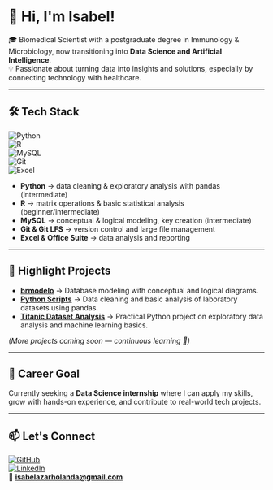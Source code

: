# 👋 Hi, I'm Isabel!

🎓 Biomedical Scientist with a postgraduate degree in Immunology & Microbiology, now transitioning into **Data Science and Artificial Intelligence**.  
💡 Passionate about turning data into insights and solutions, especially by connecting technology with healthcare.

---

## 🛠️ Tech Stack

![Python](https://img.shields.io/badge/Python-3776AB?style=flat&logo=python&logoColor=white)  
![R](https://img.shields.io/badge/R-276DC3?style=flat&logo=r&logoColor=white)  
![MySQL](https://img.shields.io/badge/MySQL-4479A1?style=flat&logo=mysql&logoColor=white)  
![Git](https://img.shields.io/badge/Git-F05032?style=flat&logo=git&logoColor=white)  
![Excel](https://img.shields.io/badge/Excel-217346?style=flat&logo=microsoft-excel&logoColor=white)

- **Python** → data cleaning & exploratory analysis with pandas (intermediate)  
- **R** → matrix operations & basic statistical analysis (beginner/intermediate)  
- **MySQL** → conceptual & logical modeling, key creation (intermediate)  
- **Git & Git LFS** → version control and large file management  
- **Excel & Office Suite** → data analysis and reporting

---

## 📂 Highlight Projects

- **[brmodelo](https://github.com/belazarh/brmodelo)** → Database modeling with conceptual and logical diagrams.  
- **[Python Scripts](https://github.com/belazarh/PYTHON)** → Data cleaning and basic analysis of laboratory datasets using pandas.  
- **[Titanic Dataset Analysis](https://github.com/belazarh/PYTHON/blob/main/aula02_exercicio.py)** → Practical Python project on exploratory data analysis and machine learning basics.

*(More projects coming soon — continuous learning 🚀)*

---

## 🎯 Career Goal

Currently seeking a **Data Science internship** where I can apply my skills, grow with hands-on experience, and contribute to real-world tech projects.

---

## 📫 Let's Connect

[![GitHub](https://img.shields.io/badge/GitHub-100000?style=flat&logo=github&logoColor=white)](https://github.com/belazarh/)  
[![LinkedIn](https://img.shields.io/badge/LinkedIn-0077B5?style=flat&logo=linkedin&logoColor=white)](https://www.linkedin.com/in/isabel_azar/)  
📧 **isabelazarholanda@gmail.com**  



<!--
**belazarh/belazarh** is a ✨ _special_ ✨ repository because its `README.md` (this file) appears on your GitHub profile.

Here are some ideas to get you started:

- 🔭 I’m currently working on ...
- 🌱 I’m currently learning ...
- 👯 I’m looking to collaborate on ...
- 🤔 I’m looking for help with ...
- 💬 Ask me about ...
- 📫 How to reach me: ...
- 😄 Pronouns: ...
- ⚡ Fun fact: ...
-->
